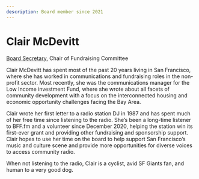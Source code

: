 ```yaml
---
description: Board member since 2021
---
```


# Clair McDevitt

[Board Secretary](../roles/secretary.md), Chair of Fundraising Committee

Clair McDevitt has spent most of the past 20 years living in San Francisco, where she has worked in communications and fundraising roles in the non-profit sector. Most recently, she was the communications manager for the Low Income investment Fund, where she wrote about all facets of community development with a focus on the interconnected housing and economic opportunity challenges facing the Bay Area.

Clair wrote her first letter to a radio station DJ in 1987 and has spent much of her free time since listening to the radio. She’s been a long-time listener to BFF.fm and a volunteer since December 2020, helping the station win its first-ever grant and providing other fundraising and sponsorship support. Clair hopes to use her time on the board to help support San Francisco’s music and culture scene and provide more opportunities for diverse voices to access community radio.

When not listening to the radio, Clair is a cyclist, avid SF Giants fan, and human to a very good dog.
